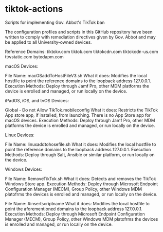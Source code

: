 # tiktok-actions
Scripts for implementing Gov. Abbot's TikTok ban

The configuration profiles and scripts in this GitHub repository have been written to comply with remediation directives given by Gov. Abbot and may be applied to all University-owned devices. 

Reference Domains:
tiktokv.com
tiktok.com
tiktokcdn.com
tiktokcdn-us.com
ttwstatic.com
bytedapm.com

macOS Devices:

File Name: macOSaddToHostFileV3.sh
What it does: Modifies the local hostfile to point the reference domains to the loopback address 127.0.0.1.
Execution Methods: Deploy through Jamf Pro, other MDM platforms the device is enrolled and managed, or run locally on the device.

iPadOS, iOS, and tvOS Devices:

Global - Do not Allow TikTok.mobileconfig
What it does: Restricts the TikTok App store app, if installed, from launching. There is no App Store app for macOS devices.
Execution Methods: Deploy through Jamf Pro, other MDM platforms the device is enrolled and managed, or run locally on the device.

Linux Devices:

File Name: linuxaddtohosefile.sh
What it does: Modifies the local hostfile to point the reference domains to the loopback address 127.0.0.1.
Execution Methods: Deploy through Salt, Ansible or similar platform, or run locally on the device.

Windows Devices:

File Name: RemoveTikTok.sh
What it does: Detects and removes the TikTok Windows Store app. 
Execution Methods: Deploy through Microsoft Endpoint Configuration Manager (MECM), Group Policy, other Windows MDM platofrms the devices is enrolled and managed, or run locally on the device.

File Name: #insertscriptname
What it does: Modifies the local hostfile to point the aforementioned domains to the loopback address 127.0.0.1.
Execution Methods: Deploy through Microsoft Endpoint Configuration Manager (MECM), Group Policy, other Windows MDM platofrms the devices is enrolled and managed, or run locally on the device.

